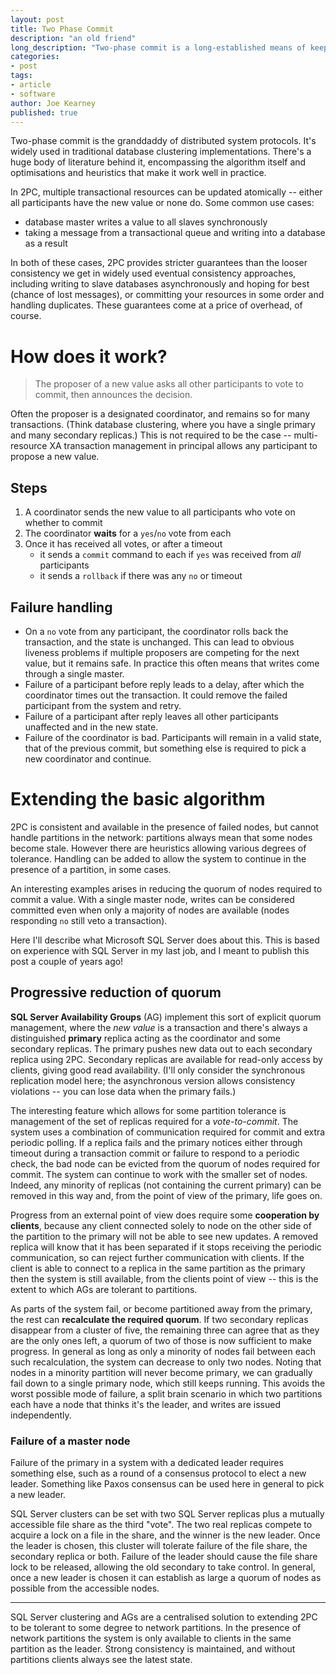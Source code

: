```yaml
---
layout: post
title: Two Phase Commit
description: "an old friend"
long_description: "Two-phase commit is a long-established means of keeping two resources strongly synchronised. These days it's not so sexy, but it's an important piece of heritage of distributed computing."
categories:
- post
tags:
- article
- software
author: Joe Kearney
published: true
---
```


Two-phase commit is the granddaddy of distributed system protocols. It's widely used in traditional database clustering implementations. There's a huge body of literature behind it, encompassing the algorithm itself and optimisations and heuristics that make it work well in practice.

In 2PC, multiple transactional resources can be updated atomically -- either all participants have the new value or none do. Some common use cases:

* database master writes a value to all slaves synchronously
* taking a message from a transactional queue and writing into a database as a result

In both of these cases, 2PC provides stricter guarantees than the looser consistency we get in widely used eventual consistency approaches, including writing to slave databases asynchronously and hoping for best (chance of lost messages), or committing your resources in some order and handling duplicates. These guarantees come at a price of overhead, of course.

# How does it work?

> The proposer of a new value asks all other participants to vote to commit, then announces the decision.

Often the proposer is a designated coordinator, and remains so for many transactions. (Think database clustering, where you have a single primary and many secondary replicas.) This is not required to be the case -- multi-resource XA transaction management in principal allows any participant to propose a new value.

## Steps

1. A coordinator sends the new value to all participants who vote on whether to commit
1. The coordinator **waits** for a `yes`/`no` vote from each
1. Once it has received all votes, or after a timeout
    * it sends a `commit` command to each if `yes` was received from _all_ participants
    * it sends a `rollback` if there was any `no` or timeout

## Failure handling

* On a `no` vote from any participant, the coordinator rolls back the transaction, and the state is unchanged. This can lead to obvious liveness problems if multiple proposers are competing for the next value, but it remains safe. In practice this often means that writes come through a single master.
* Failure of a participant before reply leads to a delay, after which the coordinator times out the transaction. It could remove the failed participant from the system and retry.
* Failure of a participant after reply leaves all other participants unaffected and in the new state.
* Failure of the coordinator is bad. Participants will remain in a valid state, that of the previous commit, but something else is required to pick a new coordinator and continue.

# Extending the basic algorithm

2PC is consistent and available in the presence of failed nodes, but cannot handle partitions in the network: partitions always mean that some nodes become stale. However there are heuristics allowing various degrees of tolerance. Handling can be added to allow the system to continue in the presence of a partition, in some cases.

An interesting examples arises in reducing the quorum of nodes required to commit a value. With a single master node, writes can be considered committed even when only a majority of nodes are available (nodes responding `no` still veto a transaction).

Here I'll describe what Microsoft SQL Server does about this. This is based on experience with SQL Server in my last job, and I meant to publish this post a couple of years ago!

## Progressive reduction of quorum

**SQL Server Availability Groups** (AG) implement this sort of explicit quorum management, where the _new value_ is a transaction and there's always a distinguished **primary** replica acting as the coordinator and some secondary replicas. The primary pushes new data out to each secondary replica using 2PC. Secondary replicas are available for read-only access by clients, giving good read availability. (I'll only consider the synchronous replication model here; the asynchronous version allows consistency violations -- you can lose data when the primary fails.)

The interesting feature which allows for some partition tolerance is management of the set of replicas required for a _vote-to-commit_. The system uses a combination of communication required for commit and extra periodic polling. If a replica fails and the primary notices either through timeout during a transaction commit or failure to respond to a periodic check, the bad node can be evicted from the quorum of nodes required for commit. The system can continue to work with the smaller set of nodes. Indeed, any minority of replicas (not containing the current primary) can be removed in this way and, from the point of view of the primary, life goes on.

Progress from an external point of view does require some **cooperation by clients**, because any client connected solely to node on the other side of the partition to the primary will not be able to see new updates. A removed replica will know that it has been separated if it stops receiving the periodic communication, so can reject further communication with clients. If the client is able to connect to a replica in the same partition as the primary then the system is still available, from the clients point of view -- this is the extent to which AGs are tolerant to partitions.

As parts of the system fail, or become partitioned away from the primary, the rest can **recalculate the required quorum**. If two secondary replicas disappear from a cluster of five, the remaining three can agree that as they are the only ones left, a quorum of two of those is now sufficient to make progress. In general as long as only a minority of nodes fail between each such recalculation, the system can decrease to only two nodes. Noting that nodes in a minority partition will never become primary, we can gradually fail down to a single primary node, which still keeps running. This avoids the worst possible mode of failure, a split brain scenario in which two partitions each have a node that thinks it's the leader, and writes are issued independently.

### Failure of a master node

Failure of the primary in a system with a dedicated leader requires something else, such as a round of a consensus protocol to elect a new leader. Something like Paxos consensus can be used here in general to pick a new leader.

SQL Server clusters can be set with two SQL Server replicas plus a mutually accessible file share as the third "vote". The two real replicas compete to acquire a lock on a file in the share, and the winner is the new leader. Once the leader is chosen, this cluster will tolerate failure of the file share, the secondary replica or both. Failure of the leader should cause the file share lock to be released, allowing the old secondary to take control. In general, once a new leader is chosen it can establish as large a quorum of nodes as possible from the accessible nodes.

---

SQL Server clustering and AGs are a centralised solution to extending 2PC to be tolerant to some degree to network partitions. In the presence of network partitions the system is only available to clients in the same partition as the leader. Strong consistency is maintained, and without partitions clients always see the latest state.
